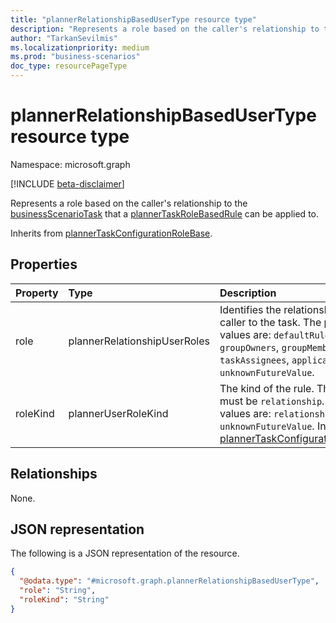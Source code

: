```yaml
---
title: "plannerRelationshipBasedUserType resource type"
description: "Represents a role based on the caller's relationship to the businessScenarioTask that a plannerTaskRoleBasedRule can be applied to."
author: "TarkanSevilmis"
ms.localizationpriority: medium
ms.prod: "business-scenarios"
doc_type: resourcePageType
---
```


# plannerRelationshipBasedUserType resource type

Namespace: microsoft.graph

[!INCLUDE [beta-disclaimer](../../includes/beta-disclaimer.md)]

Represents a role based on the caller's relationship to the [businessScenarioTask](../resources/businessscenariotask.md) that a [plannerTaskRoleBasedRule](../resources/plannertaskrolebasedrule.md) can be applied to.

Inherits from [plannerTaskConfigurationRoleBase](../resources/plannertaskconfigurationrolebase.md).

## Properties

|Property|Type|Description|
|:---|:---|:---|
|role|plannerRelationshipUserRoles|Identifies the relationship of the caller to the task. The possible values are: `defaultRules`, `groupOwners`, `groupMembers`, `taskAssignees`, `applications`, `unknownFutureValue`.|
|roleKind|plannerUserRoleKind|The kind of the rule. The value must be `relationship`. The possible values are: `relationship`, `unknownFutureValue`. Inherited from [plannerTaskConfigurationRoleBase](../resources/plannertaskconfigurationrolebase.md).|

## Relationships

None.

## JSON representation

The following is a JSON representation of the resource.
<!-- {
  "blockType": "resource",
  "@odata.type": "microsoft.graph.plannerRelationshipBasedUserType"
}
-->
``` json
{
  "@odata.type": "#microsoft.graph.plannerRelationshipBasedUserType",
  "role": "String",
  "roleKind": "String"
}
```
